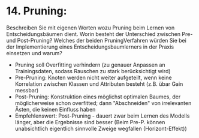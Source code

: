 # 14. Pruning:
Beschreiben Sie mit eigenen Worten wozu Pruning beim Lernen von Entscheidungsbäumen dient. Worin besteht der Unterschied zwischen Pre- und Post-Pruning? Welches der beiden PruningVerfahren würden Sie bei der Implementierung eines Entscheidungsbaumlerners in der Praxis einsetzen und warum?

- Pruning soll Overfitting verhindern (zu genauer Anpassen an Trainingsdaten, sodass Rauschen zu stark berücksichtigt wird)
- Pre-Pruning: Knoten werden nicht weiter aufgeteilt, wenn keine Korrelation zwischen Klassen und Attributen besteht (z.B. übar Gain messbar)
- Post-Pruning: Konstruktion eines möglichst optimalen Baumes, der möglicherweise schon overfitted; dann "Abschneiden" von irrelevanten Ästen, die keinen Einfluss haben
- Empfehlenswert: Post-Pruning - dauert zwar beim Lernen des Modells länger, aber die Ergebnisse sind besser (Beim Pre-P. können unabsichtlich eigentlich sinnvolle Zweige wegfallen (Horizont-Effekt))